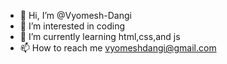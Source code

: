 - 👋 Hi, I’m @Vyomesh-Dangi
- 👀 I’m interested in coding
- 🌱 I’m currently learning html,css,and js
- 📫 How to reach me vyomeshdangi@gmail.com

<!---
Vyomesh-Dangi/Vyomesh-Dangi is a ✨ special ✨ repository because its `README.md` (this file) appears on your GitHub profile.
You can click the Preview link to take a look at your changes.
--->
